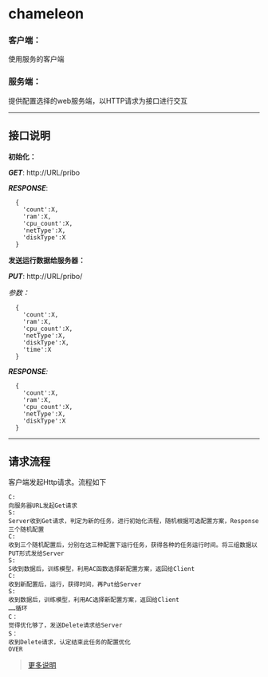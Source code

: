# chameleon
### 客户端：
使用服务的客户端
### 服务端：
提供配置选择的web服务端，以HTTP请求为接口进行交互

-----


## 接口说明

**初始化：**

_**GET**_: http://URL/pribo

**_RESPONSE_**:

```
  {
    'count':X,
    'ram':X,
    'cpu_count':X,
    'netType':X,
    'diskType':X
  }
```


**发送运行数据给服务器：**

_**PUT**_: http://URL/pribo/

   _参数：_
```
  {
    'count':X,
    'ram':X,
    'cpu_count':X,
    'netType':X,
    'diskType':X,
    'time':X
  }
```
_**RESPONSE**:_
```
  {
    'count':X,
    'ram':X,
    'cpu_count':X,
    'netType':X,
    'diskType':X
  }
```

---

## 请求流程


客户端发起Http请求。流程如下
```
C:
向服务器URL发起Get请求
S:
Server收到Get请求，判定为新的任务，进行初始化流程，随机根据可选配置方案，Response三个随机配置
C:
收到三个随机配置后，分别在这三种配置下运行任务，获得各种的任务运行时间。将三组数据以PUT形式发给Server
S:
S收到数据后，训练模型，利用AC函数选择新配置方案，返回给Client
C:
收到新配置后，运行，获得时间，再Put给Server
S:
收到数据后，训练模型，利用AC选择新配置方案，返回给Client
……循环
C：
觉得优化够了，发送Delete请求给Server
S：
收到Delete请求，认定结束此任务的配置优化
OVER
```
> [更多说明](http://pboa.mydoc.io/)